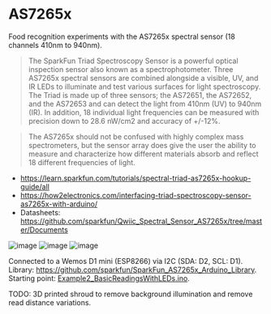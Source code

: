 # AS7265x

Food recognition experiments with the AS7265x spectral sensor (18 channels 410nm to 940nm).

> The SparkFun Triad Spectroscopy Sensor is a powerful optical inspection sensor also known as a spectrophotometer. Three AS7265x spectral sensors are combined alongside a visible, UV, and IR LEDs to illuminate and test various surfaces for light spectroscopy. The Triad is made up of three sensors; the AS72651, the AS72652, and the AS72653 and can detect the light from 410nm (UV) to 940nm (IR). In addition, 18 individual light frequencies can be measured with precision down to 28.6 nW/cm2 and accuracy of +/-12%.

> The AS7265x should not be confused with highly complex mass spectrometers, but the sensor array does give the user the ability to measure and characterize how different materials absorb and reflect 18 different frequencies of light.

- https://learn.sparkfun.com/tutorials/spectral-triad-as7265x-hookup-guide/all
- https://how2electronics.com/interfacing-triad-spectroscopy-sensor-as7265x-with-arduino/
- Datasheets: https://github.com/sparkfun/Qwiic_Spectral_Sensor_AS7265x/tree/master/Documents

![image](https://user-images.githubusercontent.com/493741/146160091-eb812200-ea12-4d0d-9f05-1a1754b1d930.png)
![image](https://user-images.githubusercontent.com/493741/146161368-8f752513-44b6-4810-a146-d3f8e9be5362.png)
![image](https://user-images.githubusercontent.com/493741/146166124-e7da548a-d1eb-41e8-ab76-0cb94d988637.png)

Connected to a Wemos D1 mini (ESP8266) via I2C (SDA: D2, SCL: D1).
Library: https://github.com/sparkfun/SparkFun_AS7265x_Arduino_Library.
Starting point: [Example2_BasicReadingsWithLEDs.ino](https://github.com/vogler/AS7265x/blob/main/Example2_BasicReadingsWithLEDs/Example2_BasicReadingsWithLEDs.ino).

TODO: 3D printed shroud to remove background illumination and remove read distance variations.
